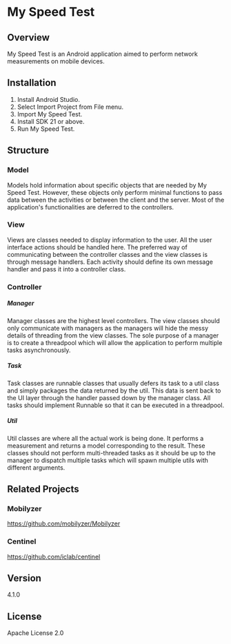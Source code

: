 My Speed Test
=============
## Overview
My Speed Test is an Android application aimed to perform network measurements on mobile devices.

## Installation
1. Install Android Studio.
2. Select Import Project from File menu.
3. Import My Speed Test.
4. Install SDK 21 or above.
5. Run My Speed Test.

## Structure
### Model
Models hold information about specific objects that are needed by My Speed Test. However, these objects only perform minimal functions to pass data between the activities or between the client and the server. Most of the application's functionalities are deferred to the controllers.

### View
Views are classes needed to display information to the user. All the user interface actions should be handled here. The preferred way of communicating between the controller classes and the view classes is through message handlers. Each activity should define its own message handler and pass it into a controller class.

### Controller
##### Manager
Manager classes are the highest level controllers. The view classes should only communicate with managers as the managers will hide the messy details of threading from the view classes. The sole purpose of a manager is to create a threadpool which will allow the application to perform multiple tasks asynchronously.

##### Task
Task classes are runnable classes that usually defers its task to a util class and simply packages the data returned by the util. This data is sent back to the UI layer through the handler passed down by the manager class. All tasks should implement Runnable so that it can be executed in a threadpool.

##### Util
Util classes are where all the actual work is being done. It performs a measurement and returns a model corresponding to the result. These classes should not perform multi-threaded tasks as it should be up to the manager to dispatch multiple tasks which will spawn multiple utils with different arguments.

## Related Projects
### Mobilyzer
https://github.com/mobilyzer/Mobilyzer

### Centinel
https://github.com/iclab/centinel

## Version
4.1.0

License
----
Apache License 2.0
